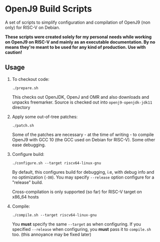 # OpenJ9 Build Scripts

A set of scripts to simplify configuration and compilation of OpenJ9 (non only)
for RISC-V on Debian.

**These scripts were created solely for my personal needs while working on
OpenJ9 on RISC-V and mainly as an executable documentation. By no means they're
meant to be used for any kind of production. Use with caution!**

## Usage

1. To checkout code:

   ````
   ./prepare.sh
   ````

   This checks out OpenJDK, OpenJ and OMR and also downloads and unpacks
   freemarker. Source is checked out into `openj9-openjdk-jdk11` directory

2. Apply some out-of-tree patches:

   ````
   ./patch.sh
   ````

   Some of the patches are necessary - at the time of writing - to compile OpenJ9
   with GCC 10 (the GCC used on Debian for RISC-V). Some other ease debugging.


3. Configure build:

   ````
   ./configure.sh --target riscv64-linux-gnu
   ````

   By default, this configures build for debugging, i.e, with debug info and
   no optimization (`-O0`). You may specify `--release` option configure for
   a "release" build.

   Cross-compilation is only supported (so far) for RISC-V target on x86_64 hosts

4. Compile:

   ````
   ./compile.sh --target riscv64-linux-gnu
   ````

   You **must** specify the same `--target` as when configuring. If you specified
   `--release` when configuring, you **must** pass it to `compile.sh` too.
   (this annoyance may be fixed later)

